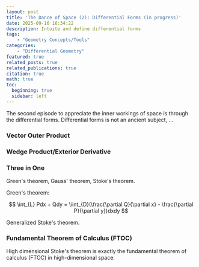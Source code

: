 ```yaml
---
layout: post
title: 'The Dance of Space (2): Differential Forms (in progress)'
date: 2025-09-16 16:34:22
description: Intuite and define differential forms 
tags:
    - "Geometry Concepts/Tools"
categories: 
    - "Differential Geometry"
featured: true
related_posts: true
related_publications: true
citation: true
math: true
toc:
  beginning: true
  sidebar: left
---
```


The second episode to appreciate the inner workings of space is through the differential forms. Differential forms is not an ancient subject, ... 


### Vector Outer Product


### Wedge Product/Exterior Derivative


### Three in One 

Green's theorem, Gauss' theorem, Stoke's theorem. 

Green's theorem: 

$$
\int_{L} Pdx + Qdy = \iint_{D}(\frac{\partial Q}{\partial x} - \frac{\partial P}{\partial y})dxdy
$$

Generalized Stoke's theorem. 


### Fundamental Theorem of Calculus (FTOC)
High dimensional Stoke's theorem is exactly the fundamental theorem of calculus (FTOC) in high-dimensional space. 